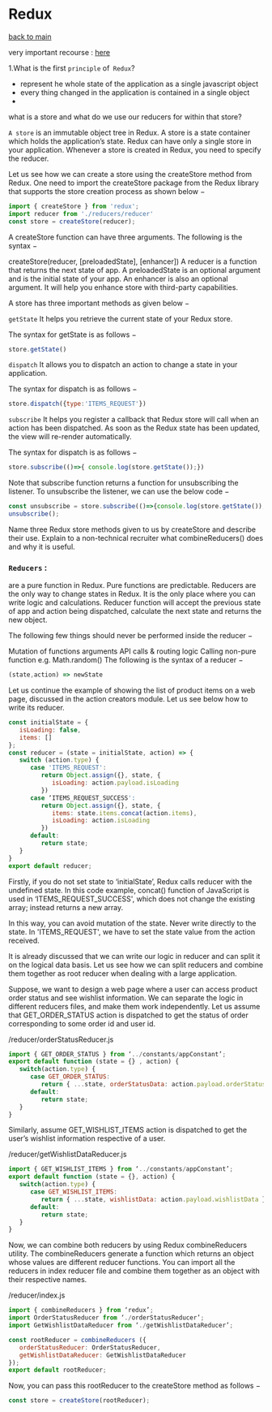 # Redux 
[back to main](./README.md)

  very important recourse : [here](https://egghead.io/lessons/react-redux-the-reducer-function)

1.What is the first `principle` of` Redux`? 
 - represent he whole state of the application as a single javascript object
 -  every thing changed in the application is contained in a single object 
 -   
what is a store and what do we use our reducers for within that store?

`A store` is an immutable object tree in Redux. A store is a state container which holds the application’s state. Redux can have only a single store in your application. Whenever a store is created in Redux, you need to specify the reducer.

Let us see how we can create a store using the createStore method from Redux. One need to import the createStore package from the Redux library that supports the store creation process as shown below −
```js
import { createStore } from 'redux';
import reducer from './reducers/reducer'
const store = createStore(reducer);
```
A createStore function can have three arguments. The following is the syntax −

createStore(reducer, [preloadedState], [enhancer])
A reducer is a function that returns the next state of app. A preloadedState is an optional argument and is the initial state of your app. An enhancer is also an optional argument. It will help you enhance store with third-party capabilities.

A store has three important methods as given below −

`getState`
It helps you retrieve the current state of your Redux store.

The syntax for getState is as follows −
```js
store.getState()
```
`dispatch`
It allows you to dispatch an action to change a state in your application.

The syntax for dispatch is as follows −
```js
store.dispatch({type:'ITEMS_REQUEST'})
```
`subscribe`
It helps you register a callback that Redux store will call when an action has been dispatched. As soon as the Redux state has been updated, the view will re-render automatically.

The syntax for dispatch is as follows −
```js
store.subscribe(()=>{ console.log(store.getState());})
```
Note that subscribe function returns a function for unsubscribing the listener. To unsubscribe the listener, we can use the below code −
```js
const unsubscribe = store.subscribe(()=>{console.log(store.getState());});
unsubscribe();
```

>>
Name three Redux store methods given to us by createStore and describe their use.
Explain to a non-technical recruiter what combineReducers() does and why it is useful.

### `Reducers` : 
 are a pure function in Redux. Pure functions are predictable. Reducers are the only way to change states in Redux. It is the only place where you can write logic and calculations. Reducer function will accept the previous state of app and action being dispatched, calculate the next state and returns the new object.

The following few things should never be performed inside the reducer −

Mutation of functions arguments
API calls & routing logic
Calling non-pure function e.g. Math.random()
The following is the syntax of a reducer −
```js
(state,action) => newState
```
Let us continue the example of showing the list of product items on a web page, discussed in the action creators module. Let us see below how to write its reducer.
```js
const initialState = {
   isLoading: false,
   items: []
};
const reducer = (state = initialState, action) => {
   switch (action.type) {
      case 'ITEMS_REQUEST':
         return Object.assign({}, state, {
            isLoading: action.payload.isLoading
         })
      case ‘ITEMS_REQUEST_SUCCESS':
         return Object.assign({}, state, {
            items: state.items.concat(action.items),
            isLoading: action.isLoading
         })
      default:
         return state;
   }
}
export default reducer;
```
Firstly, if you do not set state to ‘initialState’, Redux calls reducer with the undefined state. In this code example, concat() function of JavaScript is used in ‘ITEMS_REQUEST_SUCCESS', which does not change the existing array; instead returns a new array.

In this way, you can avoid mutation of the state. Never write directly to the state. In 'ITEMS_REQUEST', we have to set the state value from the action received.

It is already discussed that we can write our logic in reducer and can split it on the logical data basis. Let us see how we can split reducers and combine them together as root reducer when dealing with a large application.

Suppose, we want to design a web page where a user can access product order status and see wishlist information. We can separate the logic in different reducers files, and make them work independently. Let us assume that GET_ORDER_STATUS action is dispatched to get the status of order corresponding to some order id and user id.

/reducer/orderStatusReducer.js
```js
import { GET_ORDER_STATUS } from ‘../constants/appConstant’;
export default function (state = {} , action) {
   switch(action.type) {
      case GET_ORDER_STATUS:
         return { ...state, orderStatusData: action.payload.orderStatus };
      default:
         return state;
   }
}
```
Similarly, assume GET_WISHLIST_ITEMS action is dispatched to get the user’s wishlist information respective of a user.

/reducer/getWishlistDataReducer.js
```js
import { GET_WISHLIST_ITEMS } from ‘../constants/appConstant’;
export default function (state = {}, action) {
   switch(action.type) {
      case GET_WISHLIST_ITEMS:
         return { ...state, wishlistData: action.payload.wishlistData };
      default:
         return state;
   }
}
```
Now, we can combine both reducers by using Redux combineReducers utility. The combineReducers generate a function which returns an object whose values are different reducer functions. You can import all the reducers in index reducer file and combine them together as an object with their respective names.

/reducer/index.js
```js
import { combineReducers } from ‘redux’;
import OrderStatusReducer from ‘./orderStatusReducer’;
import GetWishlistDataReducer from ‘./getWishlistDataReducer’;

const rootReducer = combineReducers ({
   orderStatusReducer: OrderStatusReducer,
   getWishlistDataReducer: GetWishlistDataReducer
});
export default rootReducer;
```

Now, you can pass this rootReducer to the createStore method as follows −
```js
const store = createStore(rootReducer);
```